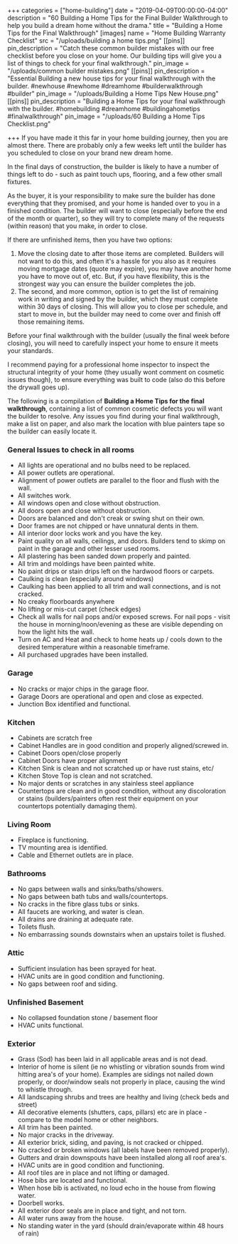 +++
categories = ["home-building"]
date = "2019-04-09T00:00:00-04:00"
description = "60 Building a Home Tips for the Final Builder Walkthrough to help you build a dream home without the drama."
title = "Building a Home Tips for the Final Walkthrough"
[images]
name = "Home Building Warranty Checklist"
src = "/uploads/building a home tips.png"
[[pins]]
pin_description = "Catch these common builder mistakes with our free checklist before you close on your home. Our building tips will give you a list of things to check for your final walkthrough."
pin_image = "/uploads/common builder mistakes.png"
[[pins]]
pin_description = "Essential Building a new house tips for your final walkthrough with the builder. #newhouse #newhome #dreamhome #builderwalkthrough #builder"
pin_image = "/uploads/Building a Home Tips New House.png"
[[pins]]
pin_description = "Building a Home Tips for your final walkthrough with the builder. #homebuilding #dreamhome #buildingahometips #finalwalkthrough"
pin_image = "/uploads/60 Building a Home Tips Checklist.png"

+++
If you have made it this far in your home building journey, then you are almost there.  There are probably only a few weeks left until the builder has you scheduled to close on your brand new dream home.

In the final days of construction, the builder is likely to have a number of things left to do - such as paint touch ups, flooring, and a few other small fixtures.

As the buyer, it is your responsibility to make sure the builder has done everything that they promised, and your home is handed over to you in a finished condition.  The builder will want to close (especially before the end of the month or quarter), so they will try to complete many of the requests (within reason) that you make, in order to close.

If there are unfinished items, then you have two options:

1. Move the closing date to after those items are completed.  Builders will not want to do this, and often it's a hassle for you also as it requires moving mortgage dates (quote may expire), you may have another home you have to move out of, etc.  But, if you have flexibility, this is the strongest way you can ensure the builder completes the job.
2. The second, and more common, option is to get the list of remaining work in writing and signed by the builder, which they must complete within 30 days of closing.  This will allow you to close per schedule, and start to move in, but the builder may need to come over and finish off those remaining items.

Before your final walkthrough with the builder (usually the final week before closing), you will need to carefully inspect your home to ensure it meets your standards.

I recommend paying for a professional home inspector to inspect the structural integrity of your home (they usually wont comment on cosmetic issues though), to ensure everything was built to code (also do this before the drywall goes up).

The following is a compilation of **Building a Home Tips for the final walkthrough**, containing a list of common cosmetic defects you will want the builder to resolve.  Any issues you find during your final walkthrough, make a list on paper, and also mark the location with blue painters tape so the builder can easily locate it.

### General Issues to check in all rooms

* All lights are operational and no bulbs need to be replaced.
* All power outlets are operational.
* Alignment of power outlets are parallel to the floor and flush with the wall.
* All switches work.
* All windows open and close without obstruction.
* All doors open and close without obstruction.
* Doors are balanced and don't creak or swing shut on their own.
* Door frames are not chipped or have unnatural dents in them.
* All interior door locks work and you have the key.
* Paint quality on all walls, ceilings, and doors.  Builders tend to skimp on paint in the garage and other lesser used rooms.
* All plastering has been sanded down properly and painted.
* All trim and moldings have been painted white.
* No paint drips or stain drips left on the hardwood floors or carpets.
* Caulking is clean (especially around windows)
* Caulking has been applied to all trim and wall connections, and is not cracked.
* No creaky floorboards anywhere
* No lifting or mis-cut carpet (check edges)
* Check all walls for nail pops and/or exposed screws.  For nail pops - visit the house in morning/noon/evening as these are visible depending on how the light hits the wall.
* Turn on AC and Heat and check to home heats up / cools down to the desired temperature within a reasonable timeframe.
* All purchased upgrades have been installed.

### Garage

* No cracks or major chips in the garage floor.
* Garage Doors are operational and open and close as expected.
* Junction Box identified and functional.

### Kitchen

* Cabinets are scratch free
* Cabinet Handles are in good condition and properly aligned/screwed in.
* Cabinet Doors open/close properly
* Cabinet Doors have proper alignment
* Kitchen Sink is clean and not scratched up or have rust stains, etc/
* Kitchen Stove Top is clean and not scratched.
* No major dents or scratches in any stainless steel appliance
* Countertops are clean and in good condition, without any discoloration or stains (builders/painters often rest their equipment on your countertops potentially damaging them).

### Living Room

* Fireplace is functioning.
* TV mounting area is identified.
* Cable and Ethernet outlets are in place.

### Bathrooms

* No gaps between walls and sinks/baths/showers.
* No gaps between bath tubs and walls/countertops.
* No cracks in the fibre glass tubs or sinks.
* All faucets are working, and water is clean.
* All drains are draining at adequate rate.
* Toilets flush.
* No embarrassing sounds downstairs when an upstairs toilet is flushed.

### Attic

* Sufficient insulation has been sprayed for heat.
* HVAC units are in good condition and functioning.
* No gaps between roof and siding.

### Unfinished Basement

* No collapsed foundation stone / basement floor
* HVAC units functional.

### Exterior

* Grass (Sod) has been laid in all applicable areas and is not dead.
* Interior of home is silent (ie no whistling or vibration sounds from wind hitting area's of your home).  Examples are sidings not nailed down properly, or door/window seals not properly in place, causing the wind to whistle through.
* All landscaping shrubs and trees are healthy and living (check beds and street)
* All decorative elements (shutters, caps, pillars) etc are in place - compare to the model home or other neighbors.
* All trim has been painted.
* No major cracks in the driveway.
* All exterior brick, siding, and paving, is not cracked or chipped.
* No cracked or broken windows (all labels have been removed properly).
* Gutters and drain downspouts have been installed along all roof area's.
* HVAC units are in good condition and functioning.
* All roof tiles are in place and not lifting or damaged.
* Hose bibs are located and functional.
* When hose bib is activated, no loud echo in the house from flowing water.
* Doorbell works.
* All exterior door seals are in place and tight, and not torn.
* All water runs away from the house.
* No standing water in the yard (should drain/evaporate within 48 hours of rain)